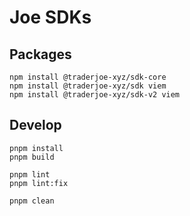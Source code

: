 # Joe SDKs

## Packages

```
npm install @traderjoe-xyz/sdk-core
npm install @traderjoe-xyz/sdk viem
npm install @traderjoe-xyz/sdk-v2 viem
```

## Develop

```
pnpm install
pnpm build

pnpm lint
pnpm lint:fix

pnpm clean
```
